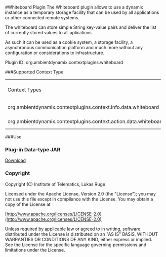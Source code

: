 #Whiteboard Plugin
The Whiteboard plugin allows to use a dynamix instance as a temporary storage facility that can be used by all applications or other connected remote systems.

The whiteboard can store simple String key-value pairs and deliver the list of currently stored values to all aplications.

As such it can be used as a cookie system, a storage facility, a asynchronous communication platform and much more 
without any configuration or considerations to infrastructure.

Plugin ID: org.ambientdynamix.contextplugins.whiteboard

###Supported Context Type
<table>
    <tr>
        <td>Context Types</td><td>Privacy Risk Level</td><td>Data Types</td><td>Description</td>
    </tr>
    <tr>
        <td>org.ambientdynamix.contextplugins.context.info.data.whiteboard</td><td>LOW</td><td>WhiteboardContextInfo</td><td>Publically stored data</td>
    </tr>
    <tr>
        <td>org.ambientdynamix.contextplugins.context.action.data.whiteboard</td><td>LOW</td><td>WhiteboardContextInfo</td><td>Publically stored data</td>
    </tr>
</table>

###Use

### Plug-in Data-type JAR

[Download](https://github.com/TVLuke/WhiteBoardPlugin/raw/master/dist/org.ambientdynamix.contextplugins.whiteboard_datatypes_1.0.0.jar "Whiteboard jar")

### Copyright

Copyright (C) Institute of Telematics, Lukas Ruge

Licensed under the Apache License, Version 2.0 (the "License");
you may not use this file except in compliance with the License.
You may obtain a copy of the License at

[http://www.apache.org/licenses/LICENSE-2.0](http://www.apache.org/licenses/LICENSE-2.0)

Unless required by applicable law or agreed to in writing, software
distributed under the License is distributed on an "AS IS" BASIS,
WITHOUT WARRANTIES OR CONDITIONS OF ANY KIND, either express or implied.
See the License for the specific language governing permissions and
limitations under the License.